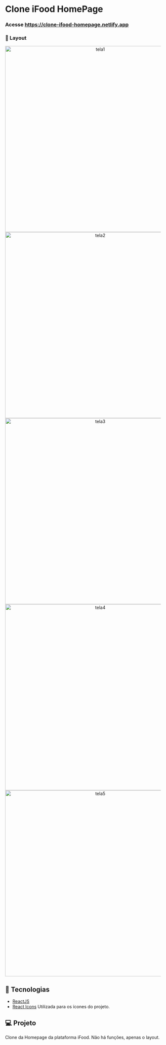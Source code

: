 # Clone iFood HomePage

### Acesse https://clone-ifood-homepage.netlify.app


###  📱 Layout

<p align="center">
  <img alt="tela1" src="https://ik.imagekit.io/aowlcgixdo/clone_ifood-homepage/1_yWE7BR1wA.png?ik-sdk-version=javascript-1.4.3&updatedAt=1657209963743" width="600" >
  
  <img alt="tela2" src="https://ik.imagekit.io/aowlcgixdo/clone_ifood-homepage/2_HDoRWYj1n.png?ik-sdk-version=javascript-1.4.3&updatedAt=1657209963955" width="600" >
  
  <img alt="tela3" src="https://ik.imagekit.io/aowlcgixdo/clone_ifood-homepage/3_0wQckY06x.png?ik-sdk-version=javascript-1.4.3&updatedAt=1657209963761" width="600" >
  
  <img alt="tela4" src="https://ik.imagekit.io/aowlcgixdo/clone_ifood-homepage/5_WPsXVGsXs.png?ik-sdk-version=javascript-1.4.3&updatedAt=1657209964113" width="600" >
  
  <img alt="tela5" src="https://ik.imagekit.io/aowlcgixdo/clone_ifood-homepage/6_2eS6XwZXw.png?ik-sdk-version=javascript-1.4.3&updatedAt=1657209963780" width="600" >
</p>

## 🚀 Tecnologias

-  [ReactJS](https://pt-br.reactjs.org/)
-  [React Icons](https://react-icons.github.io/react-icons/) Utilizada para os ícones do projeto.


## 💻 Projeto

Clone da Homepage da plataforma iFood. Não há funções, apenas o layout.
